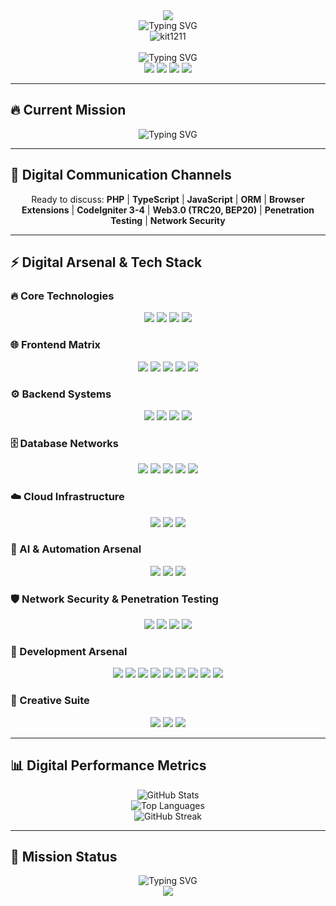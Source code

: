 <div align="center">
  <img src="https://capsule-render.vercel.app/api?type=waving&color=gradient&height=120&section=header&text=Kit1211&fontSize=60&fontAlignY=40&desc=Digital%20Architect%20of%20Tomorrow&descAlignY=65&descAlign=center" />
</div>

<div align="center">
  <img src="https://readme-typing-svg.herokuapp.com?font=Fira+Code&size=35&pause=1000&color=00FF41&center=true&vCenter=true&width=600&lines=Hello+World!+I'm+Kit1211;Digital+Architect;" alt="Typing SVG" />
</div>

<div align="center">
  <img src="https://komarev.com/ghpvc/?username=kit1211&label=Profile%20views&color=00FF41&style=for-the-badge" alt="kit1211" />
</div>

<br/>

<div align="center">
  <img src="https://readme-typing-svg.herokuapp.com?font=Fira+Code&size=20&pause=1000&color=00FF41&center=true&vCenter=true&width=500&lines=🌐+Penetrating+Digital+Defenses;⚡+Fullstack+from+Thailand;🚀+Web3.0+%26+Blockchain+Explorer;💻+Code+is+my+Weapon+%26+Passion" alt="Typing SVG" />
</div>

<div align="center">
  <img src="https://img.shields.io/badge/Status-ONLINE-00FF41?style=for-the-badge&logo=statuspage&logoColor=black" />
  <img src="https://img.shields.io/badge/Mode-CYBERPUNK-FF0080?style=for-the-badge&logo=matrix&logoColor=black" />
  <img src="https://img.shields.io/badge/Level-ELITE-00FFFF?style=for-the-badge&logo=level&logoColor=black" />
  <img src="https://img.shields.io/badge/Security-PENETRATION_TESTING-FF5722?style=for-the-badge&logo=shield&logoColor=black" />
</div>

---

## 🔥 Current Mission

<div align="center">
  <img src="https://readme-typing-svg.herokuapp.com?font=Fira+Code&size=18&pause=1000&color=00FF41&center=true&vCenter=true&width=400&lines=🌱+Mastering+Web3.0+%26+Blockchain+Security;🔮+Exploring+AI+%26+Machine+Learning+Attacks;⚡+Building+Next-Gen+Penetration+Tools" alt="Typing SVG" />
</div>

---

## 💬 Digital Communication Channels

<div align="center">
  <p>Ready to discuss: <strong>PHP</strong> | <strong>TypeScript</strong> | <strong>JavaScript</strong> | <strong>ORM</strong> | <strong>Browser Extensions</strong> | <strong>CodeIgniter 3-4</strong> | <strong>Web3.0 (TRC20, BEP20)</strong> | <strong>Penetration Testing</strong> | <strong>Network Security</strong></p>
</div>

---

## ⚡ Digital Arsenal & Tech Stack

### 🔥 Core Technologies
<div align="center">
  <img src="https://img.shields.io/badge/TypeScript-007ACC?style=for-the-badge&logo=typescript&logoColor=white" />
  <img src="https://img.shields.io/badge/JavaScript-F7DF1E?style=for-the-badge&logo=javascript&logoColor=black" />
  <img src="https://img.shields.io/badge/PHP-777BB4?style=for-the-badge&logo=php&logoColor=white" />
  <img src="https://img.shields.io/badge/Python-3776AB?style=for-the-badge&logo=python&logoColor=white" />
</div>

### 🌐 Frontend Matrix
<div align="center">
  <img src="https://img.shields.io/badge/React-20232A?style=for-the-badge&logo=react&logoColor=61DAFB" />
  <img src="https://img.shields.io/badge/Next.js-000000?style=for-the-badge&logo=nextdotjs&logoColor=white" />
  <img src="https://img.shields.io/badge/HTML5-E34F26?style=for-the-badge&logo=html5&logoColor=white" />
  <img src="https://img.shields.io/badge/CSS3-1572B6?style=for-the-badge&logo=css3&logoColor=white" />
  <img src="https://img.shields.io/badge/Bootstrap-563D7C?style=for-the-badge&logo=bootstrap&logoColor=white" />
</div>

### ⚙️ Backend Systems
<div align="center">
  <img src="https://img.shields.io/badge/Node.js-339933?style=for-the-badge&logo=nodedotjs&logoColor=white" />
  <img src="https://img.shields.io/badge/Express.js-000000?style=for-the-badge&logo=express&logoColor=white" />
  <img src="https://img.shields.io/badge/Elysia.js-2496ED?style=for-the-badge&logo=bun&logoColor=white" />
  <img src="https://img.shields.io/badge/CodeIgniter-EF4223?style=for-the-badge&logo=codeigniter&logoColor=white" />
</div>

### 🗄️ Database Networks
<div align="center">
  <img src="https://img.shields.io/badge/MySQL-005C84?style=for-the-badge&logo=mysql&logoColor=white" />
  <img src="https://img.shields.io/badge/PostgreSQL-316192?style=for-the-badge&logo=postgresql&logoColor=white" />
  <img src="https://img.shields.io/badge/MongoDB-4EA94B?style=for-the-badge&logo=mongodb&logoColor=white" />
  <img src="https://img.shields.io/badge/Redis-DC382D?style=for-the-badge&logo=redis&logoColor=white" />
  <img src="https://img.shields.io/badge/SQLite-07405E?style=for-the-badge&logo=sqlite&logoColor=white" />
</div>

### ☁️ Cloud Infrastructure
<div align="center">
  <img src="https://img.shields.io/badge/Amazon_AWS-FF9900?style=for-the-badge&logo=amazonaws&logoColor=white" />
  <img src="https://img.shields.io/badge/Docker-2496ED?style=for-the-badge&logo=docker&logoColor=white" />
  <img src="https://img.shields.io/badge/Heroku-430098?style=for-the-badge&logo=heroku&logoColor=white" />
</div>

### 🤖 AI & Automation Arsenal
<div align="center">
  <img src="https://img.shields.io/badge/Pinecone-430098?style=for-the-badge&logo=pinecone&logoColor=white" />
  <img src="https://img.shields.io/badge/n8n-FF6B35?style=for-the-badge&logo=n8n&logoColor=white" />
  <img src="https://img.shields.io/badge/Langflow-00D4AA?style=for-the-badge&logo=langflow&logoColor=white" />
</div>

### 🛡️ Network Security & Penetration Testing
<div align="center">
  <img src="https://img.shields.io/badge/Frida-000000?style=for-the-badge&logo=frida&logoColor=white" />
  <img src="https://img.shields.io/badge/Charles_Proxy-FF6B35?style=for-the-badge&logo=charlesproxy&logoColor=white" />
  <img src="https://img.shields.io/badge/Wireshark-1679A7?style=for-the-badge&logo=wireshark&logoColor=white" />
  <img src="https://img.shields.io/badge/Burp_Suite-FF5722?style=for-the-badge&logo=burpsuite&logoColor=white" />
</div>

### 🔧 Development Arsenal
<div align="center">
  <img src="https://img.shields.io/badge/Git-F05032?style=for-the-badge&logo=git&logoColor=white" />
  <img src="https://img.shields.io/badge/Postman-FF6C37?style=for-the-badge&logo=postman&logoColor=white" />
  <img src="https://img.shields.io/badge/Grafana-F46800?style=for-the-badge&logo=grafana&logoColor=white" />
  <img src="https://img.shields.io/badge/Linux-FCC624?style=for-the-badge&logo=linux&logoColor=black" />
  <img src="https://img.shields.io/badge/Prisma-2D3748?style=for-the-badge&logo=prisma&logoColor=white" />
  <img src="https://img.shields.io/badge/Cloudflare-F38020?style=for-the-badge&logo=cloudflare&logoColor=white" />
  <img src="https://img.shields.io/badge/ngrok-1F1E37?style=for-the-badge&logo=ngrok&logoColor=white" />
  <img src="https://img.shields.io/badge/Railway-0B0D0E?style=for-the-badge&logo=railway&logoColor=white" />
  <img src="https://img.shields.io/badge/k6-7D4CDB?style=for-the-badge&logo=k6&logoColor=white" />
</div>

### 🎨 Creative Suite
<div align="center">
  <img src="https://img.shields.io/badge/Adobe_Photoshop-31A8FF?style=for-the-badge&logo=adobephotoshop&logoColor=white" />
  <img src="https://img.shields.io/badge/Adobe_Illustrator-FF9A00?style=for-the-badge&logo=adobeillustrator&logoColor=white" />
  <img src="https://img.shields.io/badge/Arduino-00979D?style=for-the-badge&logo=arduino&logoColor=white" />
</div>

---

## 📊 Digital Performance Metrics

<div align="center">
  <img src="https://github-readme-stats.vercel.app/api?username=kit1211&show_icons=true&theme=dark&hide_border=true&bg_color=0d1117&title_color=00FF41&text_color=ffffff&icon_color=00FFFF" alt="GitHub Stats" />
</div>

<div align="center">
  <img src="https://github-readme-stats.vercel.app/api/top-langs/?username=kit1211&layout=compact&theme=dark&hide_border=true&bg_color=0d1117&title_color=00FF41&text_color=ffffff&langs_count=8" alt="Top Languages" />
</div>

<div align="center">
  <img src="https://github-readme-streak-stats.herokuapp.com/?user=kit1211&theme=dark&hide_border=true&background=0d1117&stroke=00FF41&ring=00FFFF&fire=FF0080&currStreakNum=00FF41&sideNums=00FFFF&currStreakLabel=00FF41&sideLabels=00FFFF&dates=ffffff" alt="GitHub Streak" />
</div>

---

## 🎯 Mission Status

<div align="center">
  <img src="https://readme-typing-svg.herokuapp.com?font=Fira+Code&size=16&pause=1000&color=00FF41&center=true&vCenter=true&width=500&lines=🚀+Penetrating+the+Future+of+Web+Security;💡+Always+Hacking+%26+Evolving;🌟+Creating+Digital+Defenses+that+Matter" alt="Typing SVG" />
</div>

<div align="center">
  <img src="https://capsule-render.vercel.app/api?type=waving&color=gradient&height=100&section=footer&text=Welcome+to+the+Cyberpunk+Matrix&fontSize=30&fontAlignY=40" />
</div>
